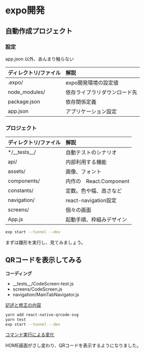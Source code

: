 
# expo開発

## 自動作成プロジェクト


### 設定

app.json 以外、あんまり触らない

ディレクトリ/ファイル | 解説
:-------------|:-
.expo/        | expo開発環境の設定値
node_modules/ | 依存ライブラリダウンロード先
package.json  | 依存関係定義
app.json      | アプリケーション設定


### プロジェクト

ディレクトリ/ファイル | 解説
:--------------|:-
*/\_\_tests__/ | 自動テストのシナリオ
api/           | 内部利用する機能
assets/        | 画像、フォント
components/    | 内作の　React.Component
constants/     | 定数。色や幅、高さなど
navigation/    | react-navigation設定
screens/       | 個々の画面
App.js         | 起動手順、枠組みデザイン


``` sh
exp start --tunnel --dev
```

まずは雛形を実行し、見てみましょう。


## QRコードを表示してみる


**コーディング**

- \_\_tests__/CodeScreen-test.js
- screens/CodeScreen.js
- navigation/MainTabNavigator.js

[記述と修正の内容](https://github.com/7korobi/demo-expo-qrcode/commit/d279bce77b10a95a29bd0398eeb5e2375121fbb3)


``` sh
yarn add react-native-qrcode-svg
yarn test
exp start --tunnel --dev
```

[コマンド実行による変化](https://github.com/7korobi/demo-expo-qrcode/commit/db67358c5712e0bfb6fc259a2c6799aa8688475f)



HOME画面がさし変わり、QRコードを表示するようになりました。
